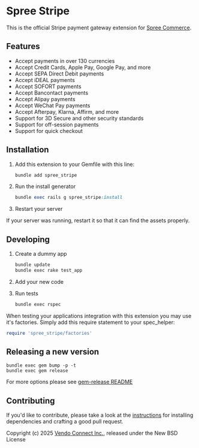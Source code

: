 # Spree Stripe

This is the official Stripe payment gateway extension for [Spree Commerce](https://spreecommerce.org).

## Features

- Accept payments in over 130 currencies
- Accept Credit Cards, Apple Pay, Google Pay, and more
- Accept SEPA Direct Debit payments
- Accept iDEAL payments
- Accept SOFORT payments
- Accept Bancontact payments
- Accept Alipay payments
- Accept WeChat Pay payments
- Accept Afterpay, Klarna, Affirm, and more
- Support for 3D Secure and other security standards
- Support for off-session payments
- Support for quick checkout

## Installation

1. Add this extension to your Gemfile with this line:

    ```ruby
    bundle add spree_stripe
    ```

2. Run the install generator

    ```ruby
    bundle exec rails g spree_stripe:install
    ```

3. Restart your server

  If your server was running, restart it so that it can find the assets properly.

## Developing

1. Create a dummy app

    ```bash
    bundle update
    bundle exec rake test_app
    ```

2. Add your new code
3. Run tests

    ```bash
    bundle exec rspec
    ```

When testing your applications integration with this extension you may use it's factories.
Simply add this require statement to your spec_helper:

```ruby
require 'spree_stripe/factories'
```

## Releasing a new version

```shell
bundle exec gem bump -p -t
bundle exec gem release
```

For more options please see [gem-release README](https://github.com/svenfuchs/gem-release)

## Contributing

If you'd like to contribute, please take a look at the
[instructions](CONTRIBUTING.md) for installing dependencies and crafting a good
pull request.

Copyright (c) 2025 [Vendo Connect Inc.](https://getvendo.com), released under the New BSD License
